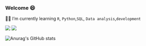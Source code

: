 ### Welcome :smile:

:man_student: I’m currently learning `R`, `Python`,`SQL`, `Data analysis`,`development`



<a href="https://mail.google.com/mail/?view=cm&amp;fs=1&amp;to=asdf134652@gmail.com" target="_blank"><img src="https://img.shields.io/badge/asdf134652@gmail.com-배경색?style=뱃지모양&logo=Gmail&logoColor=#EA4335"/></a>   <a href="https://www.instagram.com/hola_wan/" target="_blank"><img src="https://img.shields.io/badge/hola_wan-배경색?style=뱃지모양&logo=Instagram&logoColor=#E4405F"/></a>





![Anurag's GitHub stats](https://github-readme-stats.vercel.app/api?username=holawan&show_icons=true&theme=radical)



